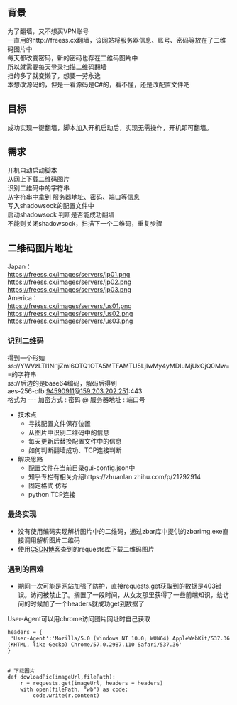 ## 背景
为了翻墙，又不想买VPN账号  
一直用的http://freess.cx翻墙，该网站将服务器信息、账号、密码等放在了二维码图片中  
每天都改变密码，新的密码也存在二维码图片中  
所以就需要每天登录扫描二维码翻墙  
扫的多了就变懒了，想要一劳永逸  
本想改源码的，但是一看源码是C#的，看不懂，还是改配置文件吧
## 目标
成功实现一键翻墙，脚本加入开机启动后，实现无需操作，开机即可翻墙。

## 需求
开机自动启动脚本  
从网上下载二维码图片  
识别二维码中的字符串  
从字符串中拿到 服务器地址、密码、端口等信息  
写入shadowsock的配置文件中  
启动shadowsock
判断是否能成功翻墙  
不能则关闭shadowsock，扫描下一个二维码，重复步骤

## 二维码图片地址
Japan：  
https://freess.cx/images/servers/jp01.png  
https://freess.cx/images/servers/jp02.png  
https://freess.cx/images/servers/jp03.png  
America：  
https://freess.cx/images/servers/us01.png  
https://freess.cx/images/servers/us02.png  
https://freess.cx/images/servers/us03.png  


### 识别二维码
得到一个形如ss://YWVzLTI1Ni1jZmI6OTQ1OTA5MTFAMTU5LjIwMy4yMDIuMjUxOjQ0Mw==的字符串  
ss://后边的是base64编码，解码后得到  
aes-256-cfb:94590911@159.203.202.251:443  
格式为 --- 加密方式 : 密码 @ 服务器地址 : 端口号

- 技术点
    - 寻找配置文件保存位置
    - 从图片中识别二维码中的信息
    - 每天更新后替换配置文件中的信息
    - 如何判断翻墙成功、TCP连接判断
- 解决思路
    - 配置文件在当前目录gui-config.json中
    - 知乎专栏有相关介绍https://zhuanlan.zhihu.com/p/21292914
    - 固定格式 仿写
    - python TCP连接
### 最终实现
- 没有使用编码实现解析图片中的二维码，通过zbar库中提供的zbarimg.exe直接调用解析图片二维码
- 使用[CSDN博客](http://blog.csdn.net/dkcgx/article/details/46966503)查到的requests库下载二维码图片


### 遇到的困难
- 期间一次可能是网站加强了防护，直接requests.get获取到的数据是403错误。访问被禁止了。搁置了一段时间，从女友那里获得了一些前端知识，给访问的时候加了一个headers就成功get到数据了

User-Agent可以用chrome访问图片网址时自己获取
```
headers = {
 'User-Agent':'Mozilla/5.0 (Windows NT 10.0; WOW64) AppleWebKit/537.36 (KHTML, like Gecko) Chrome/57.0.2987.110 Safari/537.36'
}


# 下载图片
def dowloadPic(imageUrl,filePath):
    r = requests.get(imageUrl, headers = headers)
    with open(filePath, "wb") as code:
        code.write(r.content)

```